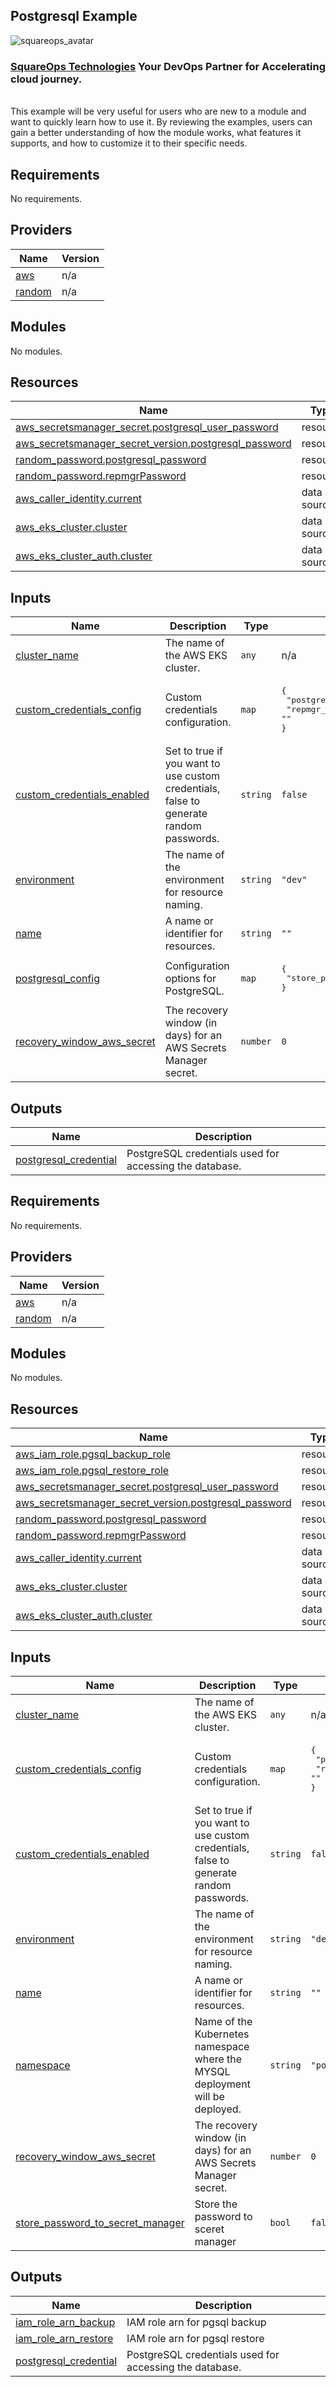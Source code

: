 ## Postgresql Example
![squareops_avatar]

[squareops_avatar]: https://squareops.com/wp-content/uploads/2022/12/squareops-logo.png

### [SquareOps Technologies](https://squareops.com/) Your DevOps Partner for Accelerating cloud journey.
<br>
This example will be very useful for users who are new to a module and want to quickly learn how to use it. By reviewing the examples, users can gain a better understanding of how the module works, what features it supports, and how to customize it to their specific needs.

<!-- BEGIN_TF_DOCS -->
## Requirements

No requirements.

## Providers

| Name | Version |
|------|---------|
| <a name="provider_aws"></a> [aws](#provider\_aws) | n/a |
| <a name="provider_random"></a> [random](#provider\_random) | n/a |

## Modules

No modules.

## Resources

| Name | Type |
|------|------|
| [aws_secretsmanager_secret.postgresql_user_password](https://registry.terraform.io/providers/hashicorp/aws/latest/docs/resources/secretsmanager_secret) | resource |
| [aws_secretsmanager_secret_version.postgresql_password](https://registry.terraform.io/providers/hashicorp/aws/latest/docs/resources/secretsmanager_secret_version) | resource |
| [random_password.postgresql_password](https://registry.terraform.io/providers/hashicorp/random/latest/docs/resources/password) | resource |
| [random_password.repmgrPassword](https://registry.terraform.io/providers/hashicorp/random/latest/docs/resources/password) | resource |
| [aws_caller_identity.current](https://registry.terraform.io/providers/hashicorp/aws/latest/docs/data-sources/caller_identity) | data source |
| [aws_eks_cluster.cluster](https://registry.terraform.io/providers/hashicorp/aws/latest/docs/data-sources/eks_cluster) | data source |
| [aws_eks_cluster_auth.cluster](https://registry.terraform.io/providers/hashicorp/aws/latest/docs/data-sources/eks_cluster_auth) | data source |

## Inputs

| Name | Description | Type | Default | Required |
|------|-------------|------|---------|:--------:|
| <a name="input_cluster_name"></a> [cluster\_name](#input\_cluster\_name) | The name of the AWS EKS cluster. | `any` | n/a | yes |
| <a name="input_custom_credentials_config"></a> [custom\_credentials\_config](#input\_custom\_credentials\_config) | Custom credentials configuration. | `map` | <pre>{<br>  "postgres_password": "",<br>  "repmgr_password": ""<br>}</pre> | no |
| <a name="input_custom_credentials_enabled"></a> [custom\_credentials\_enabled](#input\_custom\_credentials\_enabled) | Set to true if you want to use custom credentials, false to generate random passwords. | `string` | `false` | no |
| <a name="input_environment"></a> [environment](#input\_environment) | The name of the environment for resource naming. | `string` | `"dev"` | no |
| <a name="input_name"></a> [name](#input\_name) | A name or identifier for resources. | `string` | `""` | no |
| <a name="input_postgresql_config"></a> [postgresql\_config](#input\_postgresql\_config) | Configuration options for PostgreSQL. | `map` | <pre>{<br>  "store_password_to_secret_manager": false<br>}</pre> | no |
| <a name="input_recovery_window_aws_secret"></a> [recovery\_window\_aws\_secret](#input\_recovery\_window\_aws\_secret) | The recovery window (in days) for an AWS Secrets Manager secret. | `number` | `0` | no |

## Outputs

| Name | Description |
|------|-------------|
| <a name="output_postgresql_credential"></a> [postgresql\_credential](#output\_postgresql\_credential) | PostgreSQL credentials used for accessing the database. |
<!-- END_TF_DOCS -->
<!-- BEGINNING OF PRE-COMMIT-TERRAFORM DOCS HOOK -->
## Requirements

No requirements.

## Providers

| Name | Version |
|------|---------|
| <a name="provider_aws"></a> [aws](#provider\_aws) | n/a |
| <a name="provider_random"></a> [random](#provider\_random) | n/a |

## Modules

No modules.

## Resources

| Name | Type |
|------|------|
| [aws_iam_role.pgsql_backup_role](https://registry.terraform.io/providers/hashicorp/aws/latest/docs/resources/iam_role) | resource |
| [aws_iam_role.pgsql_restore_role](https://registry.terraform.io/providers/hashicorp/aws/latest/docs/resources/iam_role) | resource |
| [aws_secretsmanager_secret.postgresql_user_password](https://registry.terraform.io/providers/hashicorp/aws/latest/docs/resources/secretsmanager_secret) | resource |
| [aws_secretsmanager_secret_version.postgresql_password](https://registry.terraform.io/providers/hashicorp/aws/latest/docs/resources/secretsmanager_secret_version) | resource |
| [random_password.postgresql_password](https://registry.terraform.io/providers/hashicorp/random/latest/docs/resources/password) | resource |
| [random_password.repmgrPassword](https://registry.terraform.io/providers/hashicorp/random/latest/docs/resources/password) | resource |
| [aws_caller_identity.current](https://registry.terraform.io/providers/hashicorp/aws/latest/docs/data-sources/caller_identity) | data source |
| [aws_eks_cluster.cluster](https://registry.terraform.io/providers/hashicorp/aws/latest/docs/data-sources/eks_cluster) | data source |
| [aws_eks_cluster_auth.cluster](https://registry.terraform.io/providers/hashicorp/aws/latest/docs/data-sources/eks_cluster_auth) | data source |

## Inputs

| Name | Description | Type | Default | Required |
|------|-------------|------|---------|:--------:|
| <a name="input_cluster_name"></a> [cluster\_name](#input\_cluster\_name) | The name of the AWS EKS cluster. | `any` | n/a | yes |
| <a name="input_custom_credentials_config"></a> [custom\_credentials\_config](#input\_custom\_credentials\_config) | Custom credentials configuration. | `map` | <pre>{<br>  "postgres_password": "",<br>  "repmgr_password": ""<br>}</pre> | no |
| <a name="input_custom_credentials_enabled"></a> [custom\_credentials\_enabled](#input\_custom\_credentials\_enabled) | Set to true if you want to use custom credentials, false to generate random passwords. | `string` | `false` | no |
| <a name="input_environment"></a> [environment](#input\_environment) | The name of the environment for resource naming. | `string` | `"dev"` | no |
| <a name="input_name"></a> [name](#input\_name) | A name or identifier for resources. | `string` | `""` | no |
| <a name="input_namespace"></a> [namespace](#input\_namespace) | Name of the Kubernetes namespace where the MYSQL deployment will be deployed. | `string` | `"postgresql"` | no |
| <a name="input_recovery_window_aws_secret"></a> [recovery\_window\_aws\_secret](#input\_recovery\_window\_aws\_secret) | The recovery window (in days) for an AWS Secrets Manager secret. | `number` | `0` | no |
| <a name="input_store_password_to_secret_manager"></a> [store\_password\_to\_secret\_manager](#input\_store\_password\_to\_secret\_manager) | Store the password to sceret manager | `bool` | `false` | no |

## Outputs

| Name | Description |
|------|-------------|
| <a name="output_iam_role_arn_backup"></a> [iam\_role\_arn\_backup](#output\_iam\_role\_arn\_backup) | IAM role arn for pgsql backup |
| <a name="output_iam_role_arn_restore"></a> [iam\_role\_arn\_restore](#output\_iam\_role\_arn\_restore) | IAM role arn for pgsql restore |
| <a name="output_postgresql_credential"></a> [postgresql\_credential](#output\_postgresql\_credential) | PostgreSQL credentials used for accessing the database. |
<!-- END OF PRE-COMMIT-TERRAFORM DOCS HOOK -->
